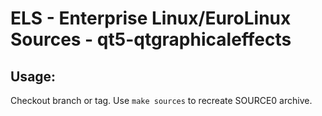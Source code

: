 # ELS - Enterprise Linux/EuroLinux Sources - qt5-qtgraphicaleffects
 
## Usage:
  Checkout branch or tag. Use `make sources` to recreate  SOURCE0 archive.
